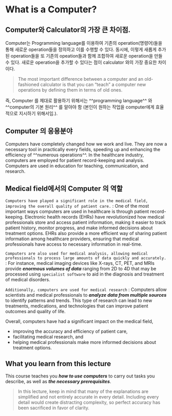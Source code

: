 # What is a Computer?

## Computer와 Calculator의 가장 큰 차이점.

Computer는 Programming language를 이용하여 기존의 operation(명령어)들을 통해 새로운 operation들을 정의하고 이를 수행할 수 있다.
동시에, 이렇게 새롭게 추가된 operation들을 또 기존의 opeation들과 함께 조합하여 새로운 operation을 만들 수 있다. 새로운 operation을 추가할 수 있다는 점이 calculator 와의 가장 중요한 차이이다.

> The most important difference between a computer and an old-fashioned calculator is that you can “teach” a computer new operations by defining them in terms of old ones.  

즉, Computer 를 제대로 활용하기 위해서는 ^^programming language^^ 와 ^^computer의 기본 원리^^ 를 알아야 함 (본인이 원하는 작업을 computer에게 효율적으로 지시하기 위해서임.). 

## Computer 의 응용분야

Computers have completely changed how we work and live. 
They are now a necessary tool in practically every fields, speeding up and enhancing the efficiency of ^^numerous operations^^. 
In the healthcare industry, computers are employed for patient record-keeping and analysis. 
Computers are used in education for teaching, communication, and research.

## Medical field에서의 Computer 의 역할

`Computers have played a significant role in the medical field, improving the overall quality of patient care.` 
: One of the most important ways computers are used in healthcare is through patient record-keeping. Electronic health records (EHRs) have revolutionized how medical professionals store and access patient information, making it easier to track patient history, monitor progress, and make informed decisions about treatment options. EHRs also provide a more efficient way of sharing patient information among healthcare providers, ensuring that medical professionals have access to necessary information in real-time.

`Computers are also used for medical analysis, allowing medical professionals to process large amounts of data quickly and accurately.` 
: For instance, medical imaging devices like X-rays, CT, PET, and MRIs provide ***enormous volumes of data*** ranging from 2D to 4D that may be processed using `specialist software` to aid in the diagnosis and treatment of medical disorders.

`Additionally, computers are used for medical research`
: Computers allow scientists and medical professionals to ***analyze data from multiple sources*** to identify patterns and trends. This type of research can lead to new treatments, medications, and technologies that can improve patient outcomes and quality of life.


Overall, computers have had a significant impact on the medical field, 

* improving the accuracy and efficiency of patient care, 
* facilitating medical research, and 
* helping medical professionals make more informed decisions about treatment options.

## What you learn from this lecture

This course teaches you ***how to use computers*** to carry out tasks you describe, as well as ***the necessary prerequisites***. 

> In this lecture, keep in mind that many of the explanations are simplified and not entirely accurate in every detail. Including every detail would create distracting complexity, so perfect accuracy has been sacrificed in favor of clarity.

